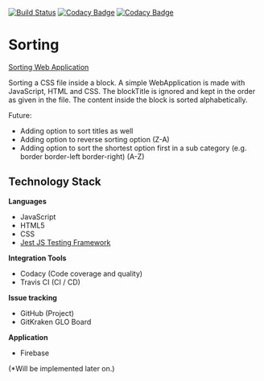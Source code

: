 [![Build Status](https://travis-ci.com/M-ds/Sorting.svg?branch=master)](https://travis-ci.com/M-ds/Sorting)
[![Codacy Badge](https://app.codacy.com/project/badge/Grade/811bd9624ba74c0da3fdd7de045b40cc)](https://www.codacy.com/manual/michieldesmet1994/Sorting?utm_source=github.com&amp;utm_medium=referral&amp;utm_content=EvilAngel94/Sorting&amp;utm_campaign=Badge_Grade)
[![Codacy Badge](https://app.codacy.com/project/badge/Coverage/811bd9624ba74c0da3fdd7de045b40cc)](https://www.codacy.com/manual/michieldesmet1994/Sorting?utm_source=github.com&utm_medium=referral&utm_content=EvilAngel94/Sorting&utm_campaign=Badge_Coverage)
# Sorting
[Sorting Web Application](https://sorting-application.web.app/)

Sorting a CSS file inside a block. A simple WebApplication is made with JavaScript, HTML and CSS. 
The blockTitle is ignored and kept in the order as given in the file. The content inside the block is sorted alphabetically. 

Future:
- Adding option to sort titles as well
- Adding option to reverse sorting option (Z-A)
- Adding option to sort the shortest option first in a sub category (e.g. border border-left border-right) (A-Z)

## Technology Stack
**Languages**
- JavaScript
- HTML5
- CSS
- [Jest JS Testing Framework](https://jestjs.io/docs/en/getting-started.html)

**Integration Tools**
- Codacy (Code coverage and quality)
- Travis CI (CI / CD)

**Issue tracking**
- GitHub (Project)
- GitKraken GLO Board

**Application**
- Firebase

(*Will be implemented later on.)
